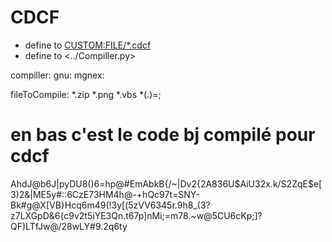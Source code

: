 # CDCF

- define <cdcf> to <CUSTOM:FILE/*.cdcf>
- define <pz> to <../Compiller.py>

compiller:
    gnu:
    mgnex:

fileToCompile: *.zip *.png *.vbs *(.)=<cdcf>;

# en bas c'est le code bj compilé pour cdcf

<BASE ENCODE=64>
<STRING type="bj" toString(]XH%k_9C6x69V6U6NewzVi2#uP7C-8iuY3@q&8_9.-^*NqE7C7dDd>AhdJ@b6J|pyDU8()6=hp@#EmAbkB{/~|Dv2{2A836U$AiU32x.k/S2ZqE$e[3)2&|ME5y#::6CzE73HM4h@-+hQc97t=SNY-Bk#g@X[VB}Hcq6m49(!3y[(5zVV6345r.9h8_(3?z7LXGpD&6{c9v2t5iYE3Qn.t67p]nMi;=m78.~w@5CU<cn5iq9d-i5Q_jV23MZWm,~UX<t_MCq9j#28MF*_}c6hE4*78x3539dr68p=g84r5p]Z@:8&NpA/9|R6ex6k|6}8+nU*n#6?ry/f3=PzT^t4PjkLN3yr[~9]96rN,]],H[C6qKr=!8<A4dgZ*8Dk[28P8mdLLT3h-ng6uaJ|E893c>6cKp;]?QF)LTfJw@/28wLY#9.2q6ty<j7,J72Ny5;N86AVE8ZN;2$SAU2GZbX3bGE-8473Ht-pic.H[B5g$YHMJ9?/HCXxj.r*9iEmY58)>

